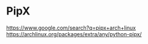 # PipX
https://www.google.com/search?q=pipx+arch+linux https://archlinux.org/packages/extra/any/python-pipx/
